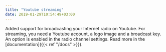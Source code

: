 ```yaml
---
title: "Youtube streaming"
date: 2019-01-29T10:54:49+03:00
---
```


Added support for broadcasting your Internet radio on Youtube. For streaming, you need a Youtube account, a logo image and a broadcast key. An option is enabled in the radio channel settings. Read more in the [documentation]({{< ref "/docs" >}}).